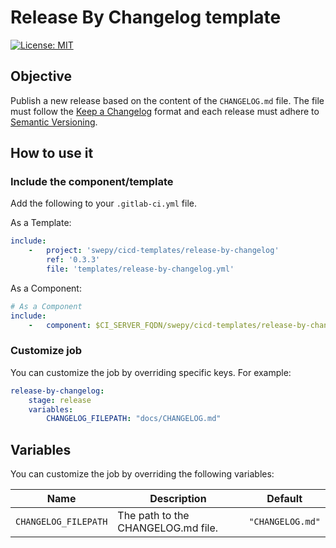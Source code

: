 # Release By Changelog template

[![License: MIT](https://img.shields.io/badge/License-MIT-yellow.svg)](https://lab.frogg.it/swepy/cicd-templates/release-by-changelog/-/blob/main/LICENSE)

## Objective

Publish a new release based on the content of the `CHANGELOG.md` file.
The file must follow the [Keep a Changelog](https://keepachangelog.com/en/1.1.0/)
format and each release must adhere
to [Semantic Versioning](https://semver.org/spec/v2.0.0.html).

## How to use it

### Include the component/template

Add the following to your `.gitlab-ci.yml` file.

As a Template:

```yaml
include:
    -   project: 'swepy/cicd-templates/release-by-changelog'
        ref: '0.3.3'
        file: 'templates/release-by-changelog.yml'
```

As a Component:

```yaml
# As a Component
include:
    -   component: $CI_SERVER_FQDN/swepy/cicd-templates/release-by-changelog/release-by-changelog@0.3.3
```

### Customize job

You can customize the job by overriding specific keys. For example:

```yaml
release-by-changelog:
    stage: release
    variables:
        CHANGELOG_FILEPATH: "docs/CHANGELOG.md"
```

## Variables

You can customize the job by overriding the following variables:

| Name                 | Description                        | Default          |
|----------------------|------------------------------------|------------------|
| `CHANGELOG_FILEPATH` | The path to the CHANGELOG.md file. | `"CHANGELOG.md"` |
